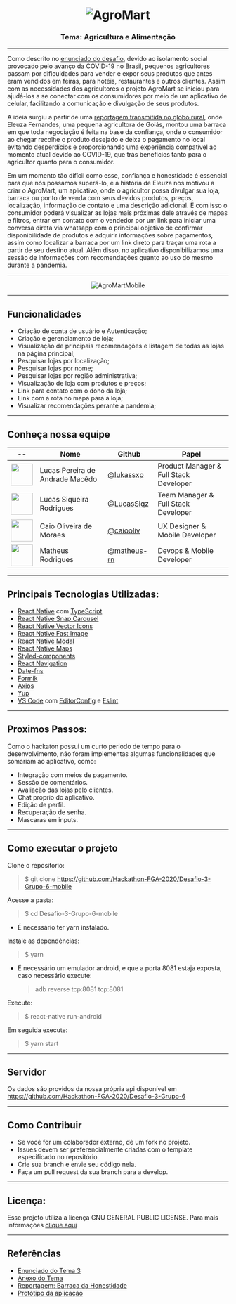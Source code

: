 <h1 align="center">
  <img alt="AgroMart" title="AgroMart" src="https://raw.githubusercontent.com/Hackathon-FGA-2020/Desafio-3-Grupo-6-mobile/master/src/assets/logo_0.5.png"/>
<h3 align="center">
Tema: Agricultura e Alimentação
</h3>
</h1>

---

Como descrito no [enunciado do desafio](https://github.com/Hackathon-FGA-2020/Sobre-o-Hackathon/blob/master/docs/Desafios/Desafio_3/Hackathon_FGA_2020_Desafio_3.pdf), devido ao isolamento social provocado pelo avanço da COVID-19 no Brasil, pequenos agricultores passam por dificuldades para vender e expor seus produtos que antes eram vendidos em feiras, para hotéis, restaurantes e outros clientes. Assim com as necessidades dos agricultores o projeto AgroMart se iniciou para ajudá-los a se conectar com os consumidores por meio de um aplicativo de celular, facilitando a comunicação e divulgação de seus produtos.

A ideia surgiu a partir de uma [reportagem transmitida no globo rural](https://g1.globo.com/economia/agronegocios/globo-rural/noticia/2020/05/03/produtora-de-goias-cria-barraca-da-honestidade-para-melhorar-as-vendas-de-hortalicas-e-verduras.ghtml), onde Eleuza Fernandes, uma pequena agricultora de Goiás, montou uma barraca em que toda negociação é feita na base da confiança, onde o consumidor ao chegar recolhe o produto desejado e deixa o pagamento no local evitando desperdícios e proporcionando uma experiência compatível ao momento atual devido ao COVID-19, que trás beneficios tanto para o agricultor quanto para o consumidor.

Em um momento tão difícil como esse, confiança e honestidade é essencial para que nós possamos superá-lo, e a história de Eleuza nos motivou a criar o AgroMart, um aplicativo, onde o agricultor possa divulgar sua loja, barraca ou ponto de venda com seus devidos produtos, preços, localização, informação de contato e uma descrição adicional. E com isso  o consumidor poderá visualizar as lojas mais próximas dele através de mapas e filtros, entrar em contato com o vendedor por um link para iniciar uma conversa direta via whatsapp com o principal objetivo de confirmar disponibilidade de produtos e adquirir informações sobre pagamentos, assim como localizar a barraca por um link direto para traçar uma rota a partir de seu destino atual. Além disso, no aplicativo disponibilizamos uma sessão de informações com recomendações quanto ao uso do mesmo durante a pandemia.

---

<div align="center">
  <img alt="AgroMartMobile" title="AgroMartMobile" src="https://raw.githubusercontent.com/Hackathon-FGA-2020/Desafio-3-Grupo-6-mobile/develop/src/assets/images/ReadMeScreens.png" />
</div>

---

## Funcionalidades

- Criação de conta de usuário e Autenticação;
- Criação e gerenciamento de loja;
- Visualização de principais recomendações e listagem de todas as lojas na página principal;
- Pesquisar lojas por localização;
- Pesquisar lojas por nome;
- Pesquisar lojas por região administrativa;
- Visualização de loja com produtos e preços;
- Link para contato com o dono da loja;
- Link com a rota no mapa para a loja;
- Visualizar recomendações perante a pandemia;

---

## Conheça nossa equipe

| --                                                                                                                          | Nome                            | Github                                       | Papel                                  |
| --------------------------------------------------------------------------------------------------------------------------- | ------------------------------- | -------------------------------------------- | -------------------------------------- |
| <img src="https://avatars3.githubusercontent.com/u/19879482?s=460&v=4" width=50>                                            | Lucas Pereira de Andrade Macêdo | [@lukassxp](https://github.com/lukassxp)     | Product Manager & Full Stack Developer |
| <img src="https://avatars0.githubusercontent.com/u/23382026?s=460&v=4" width=50>                                            | Lucas Siqueira Rodrigues        | [@LucasSiqz](https://github.com/LucasSiqz)   | Team Manager & Full Stack Developer        |
| <img src="https://avatars3.githubusercontent.com/u/23109243?s=460&u=1ebd15e65395061ca00cfe224e79325e253d54f3&v=4" width=50> | Caio Oliveira de Moraes         | [@caiooliv](https://github.com/caiooliv)     | UX Designer & Mobile Developer         |
| <img src="https://avatars1.githubusercontent.com/u/31085700?s=460&u=c4dbcc80bed6756d37aa9820b84207e3e8f16d8c&v=4" width=50> | Matheus Rodrigues               | [@matheus-rn](https://github.com/matheus-rn) | Devops & Mobile Developer              |

---

## Principais Tecnologias Utilizadas:

- [React Native](https://reactnative.dev/) com [TypeScript](https://www.typescriptlang.org/)
- [React Native Snap Carousel](https://github.com/archriss/react-native-snap-carousel)
- [React Native Vector Icons](https://github.com/oblador/react-native-vector-icons)
- [React Native Fast Image](https://github.com/DylanVann/react-native-fast-image)
- [React Native Modal](https://github.com/react-native-community/react-native-modal)
- [React Native Maps](https://github.com/react-native-community/react-native-maps)
- [Styled-components](https://styled-components.com/)
- [React Navigation](https://reactnavigation.org/)
- [Date-fns](https://date-fns.org/)
- [Formik](https://github.com/jaredpalmer/formik)
- [Axios](https://github.com/axios/axios)
- [Yup](https://www.npmjs.com/package/yup)
- [VS Code](https://code.visualstudio.com/) com [EditorConfig](https://marketplace.visualstudio.com/items?itemName=EditorConfig.EditorConfig) e [Eslint](https://marketplace.visualstudio.com/items?itemName=dbaeumer.vscode-eslint)

---

## Proximos Passos:

Como o hackaton possui um curto periodo de tempo para o desenvolvimento, não foram implementas algumas funcionalidades que somariam ao aplicativo, como:

- Integração com meios de pagamento.
- Sessão de comentários.
- Avaliação das lojas pelo clientes.
- Chat proprio do aplicativo.
- Edição de perfil.
- Recuperação de senha.
- Mascaras em inputs.

---

## Como executar o projeto

Clone o repositorio:

> \$ git clone https://github.com/Hackathon-FGA-2020/Desafio-3-Grupo-6-mobile

Acesse a pasta:

> \$ cd Desafio-3-Grupo-6-mobile

- É necessário ter yarn instalado.

Instale as dependências:

> \$ yarn

- É necessário um emulador android, e que a porta 8081 estaja exposta, caso necessário execute:

  > adb reverse tcp:8081 tcp:8081

Execute:

> \$ react-native run-android

Em seguida execute:

> \$ yarn start

---

## Servidor

Os dados são providos da nossa própria api disponível em https://github.com/Hackathon-FGA-2020/Desafio-3-Grupo-6

---

## Como Contribuir

- Se você for um colaborador externo, dê um fork no projeto.
- Issues devem ser preferencialmente criadas com o template especificado no repositório.
- Crie sua branch e envie seu código nela.
- Faça um pull request da sua branch para a develop.

---

## Licença:

Esse projeto utiliza a licença GNU GENERAL PUBLIC LICENSE. Para mais informações [clique aqui](https://github.com/Hackathon-FGA-2020/Desafio-3-Grupo-6-mobile/blob/master/LICENSE)

---

## Referências

- [Enunciado do Tema 3](https://github.com/Hackathon-FGA-2020/Sobre-o-Hackathon/blob/master/docs/Desafios/Desafio_3/Hackathon_FGA_2020_Desafio_3.pdf)
- [Anexo do Tema](https://github.com/Hackathon-FGA-2020/Sobre-o-Hackathon/blob/master/docs/Desafios/Desafio_3/Anexo_Agricultura_Familiar.pdf)
- [Reportagem: Barraca da Honestidade](https://g1.globo.com/economia/agronegocios/globo-rural/noticia/2020/05/03/produtora-de-goias-cria-barraca-da-honestidade-para-melhorar-as-vendas-de-hortalicas-e-verduras.ghtml)
- [Protótipo da aplicação](https://www.figma.com/file/LvYm6LineBvtRDuohJimUB/Untitled?node-id=8%3A2)
